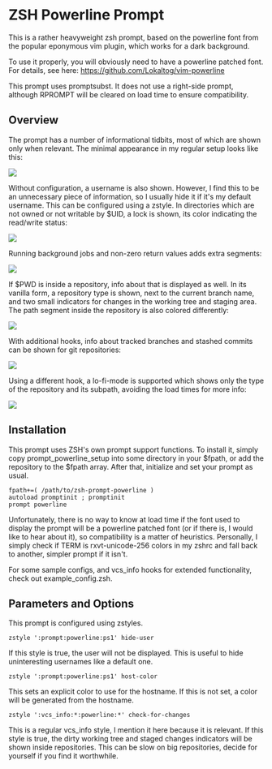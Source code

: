 ZSH Powerline Prompt
==

This is a rather heavyweight zsh prompt, based on the powerline font from the
popular eponymous vim plugin, which works for a dark background.

To use it properly, you will obviously need to have a powerline patched font.
For details, see here: https://github.com/Lokaltog/vim-powerline

This prompt uses promptsubst. It does not use a right-side prompt, although
RPROMPT will be cleared on load time to ensure compatibility.


Overview
--

The prompt has a number of informational tidbits, most of which are shown only
when relevant. The minimal appearance in my regular setup looks like this:

![](http://mugenguild.com/~valodim/powerline/powerline1.png)

Without configuration, a username is also shown. However, I find this to be an
unnecessary piece of information, so I usually hide it if it's my default
username. This can be configured using a zstyle. In directories which are not
owned or not writable by $UID, a lock is shown, its color indicating the
read/write status:

![](http://mugenguild.com/~valodim/powerline/powerline2.png)

Running background jobs and non-zero return values adds extra segments:

![](http://mugenguild.com/~valodim/powerline/powerline3.png)

If $PWD is inside a repository, info about that is displayed as well. In its
vanilla form, a repository type is shown, next to the current branch name, and
two small indicators for changes in the working tree and staging area.  The
path segment inside the repository is also colored differently:

![](http://mugenguild.com/~valodim/powerline/powerline4.png)

With additional hooks, info about tracked branches and stashed commits can be
shown for git repositories:

![](http://mugenguild.com/~valodim/powerline/powerline5.png)

Using a different hook, a lo-fi-mode is supported which shows only the type of
the repository and its subpath, avoiding the load times for more info:

![](http://mugenguild.com/~valodim/powerline/powerline6.png)


Installation
--

This prompt uses ZSH's own prompt support functions. To install it, simply copy
prompt\_powerline\_setup into some directory in your $fpath, or add the
repository to the $fpath array. After that, initialize and set your prompt
as usual.

    fpath+=( /path/to/zsh-prompt-powerline )
    autoload promptinit ; promptinit
    prompt powerline

Unfortunately, there is no way to know at load time if the font used to display
the prompt will be a powerline patched font (or if there is, I would like to
hear about it), so compatibility is a matter of heuristics. Personally, I
simply check if TERM is rxvt-unicode-256 colors in my zshrc and fall back to
another, simpler prompt if it isn't.

For some sample configs, and vcs\_info hooks for extended functionality, check
out example\_config.zsh.


Parameters and Options
--

This prompt is configured using zstyles.

    zstyle ':prompt:powerline:ps1' hide-user

If this style is true, the user will not be displayed. This is
useful to hide uninteresting usernames like a default one.

    zstyle ':prompt:powerline:ps1' host-color

This sets an explicit color to use for the hostname. If this is not set,
a color will be generated from the hostname.

    zstyle ':vcs_info:*:powerline:*' check-for-changes

This is a regular vcs\_info style, I mention it here because it is relevant. If
this style is true, the dirty working tree and staged changes indicators will
be shown inside repositories. This can be slow on big repositories, decide for
yourself if you find it worthwhile.


